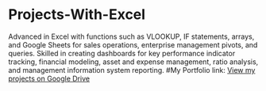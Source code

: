 # Projects-With-Excel
Advanced in Excel with functions such as VLOOKUP, IF statements, arrays, and Google Sheets for sales operations, enterprise management pivots, and queries. Skilled in creating dashboards for key performance indicator tracking, financial modeling, asset and expense management, ratio analysis, and management information system reporting.
#My Portfolio link:
[View my projects on Google Drive](https://drive.google.com/drive/u/0/folders/1x3L0e5B6IEhgX4UyPqHjuaCyDA8baYPN)

